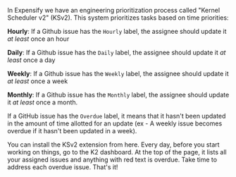 In Expensify we have an engineering prioritization process called "Kernel Scheduler v2" (KSv2). This system prioritizes tasks based on time priorities:

**Hourly**: If a Github issue has the `Hourly` label, the assignee should update it *at least* once an hour

**Daily**: If a Github issue has the `Daily` label, the assignee should update it *at least* once a day

**Weekly**: If a Github issue has the `Weekly` label, the assignee should update it *at least* once a week

**Monthly**: If a Github issue has the `Monthly` label, the assignee should update it *at least* once a month.

If a GitHub issue has the `Overdue` label, it means that it hasn't been updated in the amount of time allotted for an update (ex - A weekly issue becomes overdue if it hasn't been updated in a week).

You can install the KSv2 extension from here. Every day, before you start working on things, go to the K2 dashboard. At the top of the page, it lists all your assigned issues and anything with red text is overdue. Take time to address each overdue issue. That's it!

